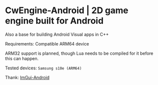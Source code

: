 # CwEngine-Android | 2D game engine built for Android

Also a base for building Android Visual apps in C++

Requirements:
Compatible ARM64 device

ARM32 support is planned, though Lua needs to be compiled for it before this can happen.

Tested devices:
`Samsung s10e (ARM64)`

Thank: 
[ImGui-Android](https://github.com/Ciremun/imgui-android)
